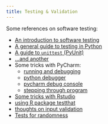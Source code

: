 ```yaml
---
title: Testing & Validation
---
```


Some references on software testing:

 - [An introduction to software testing](http://agile.csc.ncsu.edu/SEMaterials/BlackBox.pdf)
 - [A general guide to testing in Python](http://docs.python-guide.org/en/latest/writing/tests/)
 - [A guide to `unittest` (PyUnit)](http://www.drdobbs.com/testing/unit-testing-with-python/240165163)
 - [...and another](http://pythontesting.net/framework/unittest/unittest-introduction/)
 - Some tricks with PyCharm:
   * [running and debugging](https://www.jetbrains.com/pycharm/help/running-and-debugging.html)
   * [python debugger](https://www.jetbrains.com/pycharm/help/python-debugger.html)
   * [pycharm debug console](https://www.jetbrains.com/pycharm/help/using-debug-console.html)
   * [stepping through program](https://www.jetbrains.com/pycharm/help/stepping-through-the-program.html)
 - [Some tricks with Rstudio](https://support.rstudio.com/hc/en-us/articles/205612627-Debugging-with-RStudio)
 - [using R package testthat](http://journal.r-project.org/archive/2011-1/RJournal_2011-1_Wickham.pdf)
 - [thoughts on input validation](http://www.ibm.com/developerworks/library/l-sp2/)
 - [Tests for randomness](http://citeseerx.ist.psu.edu/viewdoc/download?doi=10.1.1.156.7149&rep=rep1&type=pdf)
